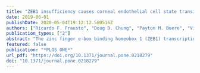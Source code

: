 ```yaml
---
title: "ZEB1 insufficiency causes corneal endothelial cell state transition and altered cellular processing"
date: 2019-06-01
publishDate: 2020-05-04T19:12:12.580516Z
authors: ["Ricardo F. Frausto", "Doug D. Chung", "Payton M. Boere", "Vinay S. Swamy", "Huong N. V. Duong", "Liyo Kao", "Rustam Azimov", "Wenlin Zhang", "Liam Carrigan", "Davey Wong", "Marco Morselli", "Marina Zakharevich", "E. Maryam Hanser", "Austin C. Kassels", "Ira Kurtz", "Matteo Pellegrini", "Anthony J. Aldave"]
publication_types: ["2"]
abstract: "The zinc finger e-box binding homeobox 1 (ZEB1) transcription factor is a master regulator of the epithelial to mesenchymal transition (EMT), and of the reverse mesenchymal to epithelial transition (MET) processes. ZEB1 plays an integral role in mediating cell state transitions during cell lineage specification, wound healing and disease. EMT/MET are characterized by distinct changes in molecular and cellular phenotype that are generally context-independent. Posterior polymorphous corneal dystrophy (PPCD), associated with ZEB1 insufficiency, provides a new biological context in which to understand and evaluate the classic EMT/MET paradigm. PPCD is characterized by a cadherin-switch and transition to an epithelial-like transcriptomic and cellular phenotype, which we study in a cell-based model of PPCD generated using CRISPR-Cas9-mediated ZEB1 knockout in corneal endothelial cells (CEnCs). Transcriptomic and functional studies support the hypothesis that CEnC undergo a MET-like transition in PPCD, termed endothelial to epithelial transition (EnET), and lead to the conclusion that EnET may be considered a corollary to the classic EMT/MET paradigm."
featured: false
publication: "*PLOS ONE*"
url_pdf: "https://doi.org/10.1371/journal.pone.0218279"
doi: "10.1371/journal.pone.0218279"
---
```



